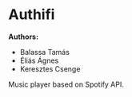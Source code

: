 # Authifi

**Authors:**  

* Balassa Tamás
* Éliás Ágnes
* Keresztes Csenge

Music player based on Spotify API.
